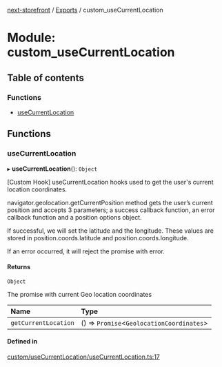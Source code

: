 [next-storefront](../README.md) / [Exports](../modules.md) / custom_useCurrentLocation

# Module: custom_useCurrentLocation

## Table of contents

### Functions

- [useCurrentLocation](custom_useCurrentLocation.md#usecurrentlocation)

## Functions

### useCurrentLocation

▸ **useCurrentLocation**(): `Object`

[Custom Hook] useCurrentLocation hooks used to get the user's current location coordinates.

navigator.geolocation.getCurrentPosition method gets the user’s current position and accepts 3 parameters; a success callback function, an error callback function and a position options object.

If successful, we will set the latitude and the longitude. These values are stored in position.coords.latitude and position.coords.longitude.

If an error occurred, it will reject the promise with error.

#### Returns

`Object`

The promise with current Geo location coordinates

| Name                 | Type                                       |
| :------------------- | :----------------------------------------- |
| `getCurrentLocation` | () => `Promise`<`GeolocationCoordinates`\> |

#### Defined in

[custom/useCurrentLocation/useCurrentLocation.ts:17](https://github.com/KiboSoftware/nextjs-storefront/blob/98414f4/hooks/custom/useCurrentLocation/useCurrentLocation.ts#L17)
